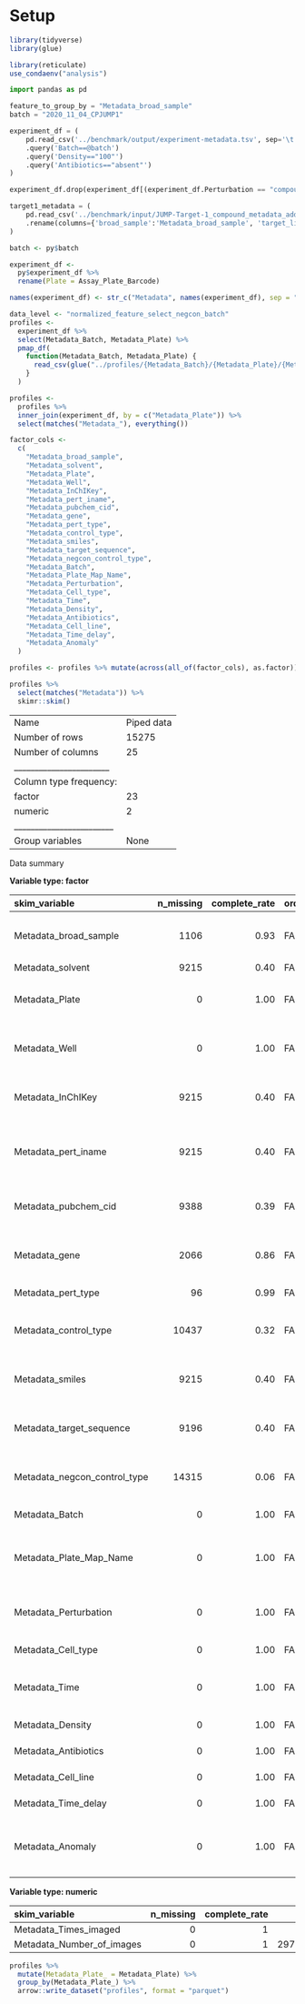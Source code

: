 Setup
================

``` r
library(tidyverse)
library(glue)
```

``` r
library(reticulate)
use_condaenv("analysis")
```

``` python
import pandas as pd

feature_to_group_by = "Metadata_broad_sample"
batch = "2020_11_04_CPJUMP1"

experiment_df = (
    pd.read_csv('../benchmark/output/experiment-metadata.tsv', sep='\t')
    .query('Batch==@batch')
    .query('Density=="100"')
    .query('Antibiotics=="absent"')
)

experiment_df.drop(experiment_df[(experiment_df.Perturbation == "compound") & (experiment_df.Cell_line == "Cas9")].index, inplace=True)

target1_metadata = (
    pd.read_csv('../benchmark/input/JUMP-Target-1_compound_metadata_additional_annotations.tsv', sep='\t', usecols=['broad_sample', 'target_list'])
    .rename(columns={'broad_sample':'Metadata_broad_sample', 'target_list':'Metadata_target_list'})
)
```

``` r
batch <- py$batch
```

``` r
experiment_df <- 
  py$experiment_df %>%
  rename(Plate = Assay_Plate_Barcode)

names(experiment_df) <- str_c("Metadata", names(experiment_df), sep = "_")
```

``` r
data_level <- "normalized_feature_select_negcon_batch"
profiles <-
  experiment_df %>%
  select(Metadata_Batch, Metadata_Plate) %>%
  pmap_df(
    function(Metadata_Batch, Metadata_Plate) {
      read_csv(glue("../profiles/{Metadata_Batch}/{Metadata_Plate}/{Metadata_Plate}_{data_level}.csv.gz"), show_col_types = FALSE)
    }
  )
```

``` r
profiles <- 
  profiles %>%
  inner_join(experiment_df, by = c("Metadata_Plate")) %>% 
  select(matches("Metadata_"), everything())
```

``` r
factor_cols <-
  c(
    "Metadata_broad_sample",
    "Metadata_solvent",
    "Metadata_Plate",
    "Metadata_Well",
    "Metadata_InChIKey",
    "Metadata_pert_iname",
    "Metadata_pubchem_cid",
    "Metadata_gene",
    "Metadata_pert_type",
    "Metadata_control_type",
    "Metadata_smiles",
    "Metadata_target_sequence",
    "Metadata_negcon_control_type",
    "Metadata_Batch",
    "Metadata_Plate_Map_Name",
    "Metadata_Perturbation",
    "Metadata_Cell_type",
    "Metadata_Time",
    "Metadata_Density",
    "Metadata_Antibiotics",
    "Metadata_Cell_line",
    "Metadata_Time_delay",
    "Metadata_Anomaly"
  )

profiles <- profiles %>% mutate(across(all_of(factor_cols), as.factor))
```

``` r
profiles %>% 
  select(matches("Metadata")) %>% 
  skimr::skim()
```

|                                                  |            |
|:-------------------------------------------------|:-----------|
| Name                                             | Piped data |
| Number of rows                                   | 15275      |
| Number of columns                                | 25         |
| \_\_\_\_\_\_\_\_\_\_\_\_\_\_\_\_\_\_\_\_\_\_\_   |            |
| Column type frequency:                           |            |
| factor                                           | 23         |
| numeric                                          | 2          |
| \_\_\_\_\_\_\_\_\_\_\_\_\_\_\_\_\_\_\_\_\_\_\_\_ |            |
| Group variables                                  | None       |

Data summary

**Variable type: factor**

| skim_variable                | n_missing | complete_rate | ordered | n_unique | top_counts                                |
|:-----------------------------|----------:|--------------:|:--------|---------:|:------------------------------------------|
| Metadata_broad_sample        |      1106 |          0.93 | FALSE   |      816 | BRD: 32, BRD: 32, BRD: 32, BRD: 32        |
| Metadata_solvent             |      9215 |          0.40 | FALSE   |        1 | DMS: 6060                                 |
| Metadata_Plate               |         0 |          1.00 | FALSE   |       40 | BR0: 384, BR0: 384, BR0: 384, BR0: 384    |
| Metadata_Well                |         0 |          1.00 | FALSE   |      384 | A10: 40, A15: 40, A16: 40, A17: 40        |
| Metadata_InChIKey            |      9215 |          0.40 | FALSE   |      307 | IAZ: 1010, ALB: 32, AYC: 32, CWH: 32      |
| Metadata_pert_iname          |      9215 |          0.40 | FALSE   |      303 | DMS: 1010, aza: 32, BI-: 32, bup: 32      |
| Metadata_pubchem_cid         |      9388 |          0.39 | FALSE   |      290 | 679: 1010, 528: 47, 660: 47, 944: 32      |
| Metadata_gene                |      2066 |          0.86 | FALSE   |      175 | ABL: 80, ADA: 80, ADR: 80, AKR: 80        |
| Metadata_pert_type           |        96 |          0.99 | FALSE   |        2 | trt: 10341, con: 4838                     |
| Metadata_control_type        |     10437 |          0.32 | FALSE   |        4 | neg: 2450, pos: 1112, pos: 1038, pos: 238 |
| Metadata_smiles              |      9215 |          0.40 | FALSE   |      307 | CS(: 1010, CC\[: 32, CCO: 32, CN(: 32     |
| Metadata_target_sequence     |      9196 |          0.40 | FALSE   |      335 | AAT: 32, ACA: 32, ACA: 32, ACA: 32        |
| Metadata_negcon_control_type |     14315 |          0.06 | FALSE   |        4 | NO\_: 768, ONE: 96, NO\_: 64, NO\_: 32    |
| Metadata_Batch               |         0 |          1.00 | FALSE   |        1 | 202: 15275                                |
| Metadata_Plate_Map_Name      |         0 |          1.00 | FALSE   |        3 | JUM: 6143, JUM: 6060, JUM: 3072           |
| Metadata_Perturbation        |         0 |          1.00 | FALSE   |        3 | cri: 6143, com: 6060, orf: 3072           |
| Metadata_Cell_type           |         0 |          1.00 | FALSE   |        2 | A54: 7678, U2O: 7597                      |
| Metadata_Time                |         0 |          1.00 | FALSE   |        4 | 48: 4608, 96: 4608, 144: 3071, 24: 2988   |
| Metadata_Density             |         0 |          1.00 | FALSE   |        1 | 100: 15275                                |
| Metadata_Antibiotics         |         0 |          1.00 | FALSE   |        1 | abs: 15275                                |
| Metadata_Cell_line           |         0 |          1.00 | FALSE   |        2 | Par: 9132, Cas: 6143                      |
| Metadata_Time_delay          |         0 |          1.00 | FALSE   |        1 | Day: 15275                                |
| Metadata_Anomaly             |         0 |          1.00 | FALSE   |        4 | non: 5375, Pha: 4608, WGA: 4524, Mit: 768 |

**Variable type: numeric**

| skim_variable             | n_missing | complete_rate |     mean |      sd |    p0 |   p25 |   p50 |   p75 |  p100 | hist  |
|:--------------------------|----------:|--------------:|---------:|--------:|------:|------:|------:|------:|------:|:------|
| Metadata_Times_imaged     |         0 |             1 |     1.00 |    0.00 |     1 |     1 |     1 |     1 |     1 | ▁▁▇▁▁ |
| Metadata_Number_of_images |         0 |             1 | 29795.51 | 6471.16 | 27352 | 27648 | 27648 | 27648 | 49152 | ▇▁▁▁▁ |

``` r
profiles %>%
  mutate(Metadata_Plate_ = Metadata_Plate) %>%
  group_by(Metadata_Plate_) %>%
  arrow::write_dataset("profiles", format = "parquet")
```
